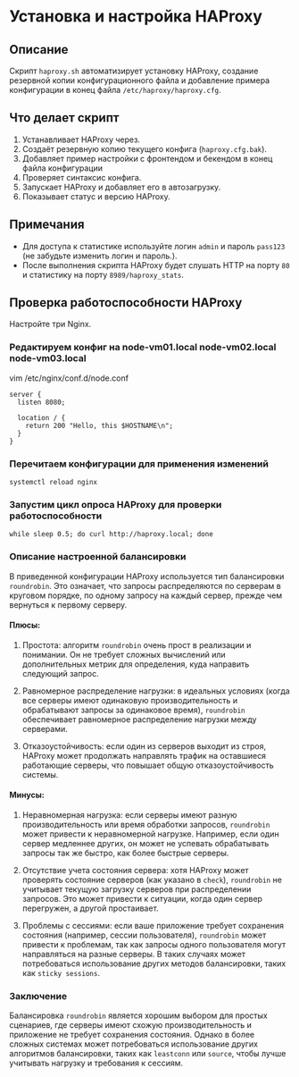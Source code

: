# Установка и настройка HAProxy

## Описание

Скрипт `haproxy.sh` автоматизирует установку HAProxy, создание резервной копии конфигурационного файла и добавление примера конфигурации в конец файла `/etc/haproxy/haproxy.cfg`.

## Что делает скрипт

1. Устанавливает HAProxy через.
2. Создаёт резервную копию текущего конфига (`haproxy.cfg.bak`).
3. Добавляет пример настройки с фронтендом и бекендом в конец файла конфигурации
5. Проверяет синтаксис конфига.
6. Запускает HAProxy и добавляет его в автозагрузку.
7. Показывает статус и версию HAProxy.

## Примечания

- Для доступа к статистике используйте логин `admin` и пароль `pass123` (не забудьте изменить логин и пароль.).
- После выполнения скрипта HAProxy будет слушать HTTP на порту `80` и статистику на порту `8989/haproxy_stats`.


## Проверка работоспособности HAProxy

Настройте три Nginx.

### Редактируем конфиг на node-vm01.local node-vm02.local node-vm03.local
vim /etc/nginx/conf.d/node.conf

```
server {
  listen 8080;

  location / {
    return 200 "Hello, this $HOSTNAME\n";
  }
}
```

### Перечитаем конфигурации для применения изменений

```
systemctl reload nginx
```

### Запустим цикл опроса HAProxy для проверки работоспособности

```
while sleep 0.5; do curl http://haproxy.local; done
```

### Описание настроенной балансировки

В приведенной конфигурации HAProxy используется тип балансировки `roundrobin`. Это означает, что запросы распределяются по серверам в круговом порядке, по одному запросу на каждый сервер, прежде чем вернуться к первому серверу.


#### Плюсы:
1. Простота: алгоритм `roundrobin` очень прост в реализации и понимании. Он не требует сложных вычислений или дополнительных метрик для определения, куда направить следующий запрос.

2. Равномерное распределение нагрузки: в идеальных условиях (когда все серверы имеют одинаковую производительность и обрабатывают запросы за одинаковое время), `roundrobin` обеспечивает равномерное распределение нагрузки между серверами.

3. Отказоустойчивость: если один из серверов выходит из строя, HAProxy может продолжать направлять трафик на оставшиеся работающие серверы, что повышает общую отказоустойчивость системы.

#### Минусы:
1. Неравномерная нагрузка: если серверы имеют разную производительность или время обработки запросов, `roundrobin` может привести к неравномерной нагрузке. Например, если один сервер медленнее других, он может не успевать обрабатывать запросы так же быстро, как более быстрые серверы.

2. Отсутствие учета состояния сервера: хотя HAProxy может проверять состояние серверов (как указано в `check`), `roundrobin` не учитывает текущую загрузку серверов при распределении запросов. Это может привести к ситуации, когда один сервер перегружен, а другой простаивает.

3. Проблемы с сессиями: если ваше приложение требует сохранения состояния (например, сессии пользователя), `roundrobin` может привести к проблемам, так как запросы одного пользователя могут направляться на разные серверы. В таких случаях может потребоваться использование других методов балансировки, таких как `sticky sessions`.

### Заключение

Балансировка `roundrobin` является хорошим выбором для простых сценариев, где серверы имеют схожую производительность и приложение не требует сохранения состояния. Однако в более сложных системах может потребоваться использование других алгоритмов балансировки, таких как `leastconn` или `source`, чтобы лучше учитывать нагрузку и требования к сессиям.